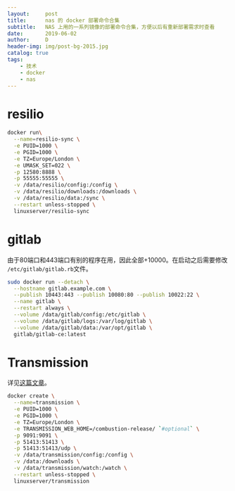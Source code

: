 ```yaml
---
layout:     post
title:      nas 的 docker 部署命令合集
subtitle:   NAS 上用的一系列镜像的部署命令合集，方便以后有重新部署需求时查看
date:       2019-06-02
author:     D
header-img: img/post-bg-2015.jpg 
catalog: true
tags:
    - 技术
    - docker
    - nas
---
```


# resilio

```bash
docker run\
  --name=resilio-sync \
  -e PUID=1000 \
  -e PGID=1000 \
  -e TZ=Europe/London \
  -e UMASK_SET=022 \
  -p 12580:8888 \
  -p 55555:55555 \
  -v /data/resilio/config:/config \
  -v /data/resilio/downloads:/downloads \
  -v /data/resilio/data:/sync \
  --restart unless-stopped \
  linuxserver/resilio-sync
```

# gitlab

由于80端口和443端口有别的程序在用，因此全部+10000。在启动之后需要修改
`/etc/gitlab/gitlab.rb`文件。

```bash
sudo docker run --detach \
  --hostname gitlab.example.com \
  --publish 10443:443 --publish 10080:80 --publish 10022:22 \
  --name gitlab \
  --restart always \
  --volume /data/gitlab/config:/etc/gitlab \
  --volume /data/gitlab/logs:/var/log/gitlab \
  --volume /data/gitlab/data:/var/opt/gitlab \
  gitlab/gitlab-ce:latest
```

# Transmission

详见[这篇文章](/_posts\2019-04-11-在docker中部署transmission.md)。

```bash
docker create \
  --name=transmission \
  -e PUID=1000 \
  -e PGID=1000 \
  -e TZ=Europe/London \
  -e TRANSMISSION_WEB_HOME=/combustion-release/ `#optional` \
  -p 9091:9091 \
  -p 51413:51413 \
  -p 51413:51413/udp \
  -v /data/transmission/config:/config \
  -v /data:/downloads \
  -v /data/transmission/watch:/watch \
  --restart unless-stopped \
  linuxserver/transmission
```